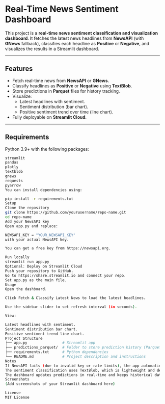 # Real-Time News Sentiment Dashboard

This project is a **real-time news sentiment classification and visualization dashboard**. It fetches the latest news headlines from **NewsAPI** (with **GNews** fallback), classifies each headline as **Positive** or **Negative**, and visualizes the results in a Streamlit dashboard.

---

## Features

- Fetch real-time news from **NewsAPI** or **GNews**.
- Classify headlines as **Positive** or **Negative** using **TextBlob**.
- Store predictions in **Parquet** files for history tracking.
- Visualize:
  - Latest headlines with sentiment.
  - Sentiment distribution (bar chart).
  - Positive sentiment trend over time (line chart).
- Fully deployable on **Streamlit Cloud**.

---

## Requirements

Python 3.9+ with the following packages:

```bash
streamlit
pandas
plotly
textblob
gnews
requests
pyarrow
You can install dependencies using:

pip install -r requirements.txt
Setup
Clone the repository
git clone https://github.com/yourusername/repo-name.git
cd repo-name
Add your NewsAPI key
Open app.py and replace:

NEWSAPI_KEY = "YOUR_NEWSAPI_KEY"
with your actual NewsAPI key.

You can get a free key from https://newsapi.org.

Run locally
streamlit run app.py
Optional: Deploy on Streamlit Cloud
Push your repository to GitHub.
Go to https://share.streamlit.io and connect your repo.
Set app.py as the main file.
Usage
Open the dashboard.

Click Fetch & Classify Latest News to load the latest headlines.

Use the sidebar slider to set refresh interval (in seconds).

View:

Latest headlines with sentiment.
Sentiment distribution bar chart.
Positive sentiment trend line chart.
Project Structure
├── app.py                # Streamlit app
├── predictions_parquet/  # Folder to store prediction history (Parquet files)
├── requirements.txt      # Python dependencies
└── README.md             # Project description and instructions
Notes
If NewsAPI fails (due to invalid key or rate limits), the app automatically uses GNews as a fallback.
The sentiment classification uses TextBlob, which is lightweight and deployable on Streamlit Cloud.
The dashboard updates predictions in real-time and keeps historical data in Parquet files.
Screenshots
(Add screenshots of your Streamlit dashboard here)

License
MIT License

